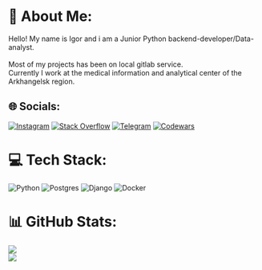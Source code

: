 # 💫 About Me:
Hello! My name is Igor and i am a Junior Python backend-developer/Data-analyst.<br><br> Most of my projects has been on local gitlab service.<br>
Currently I work at the medical information and analytical center of the Arkhangelsk region.


## 🌐 Socials:
[![Instagram](https://img.shields.io/badge/Instagram-%23E4405F.svg?logo=Instagram&logoColor=white)](https://instagram.com/uwagadude) [![Stack Overflow](https://img.shields.io/badge/-Stackoverflow-FE7A16?logo=stack-overflow&logoColor=white)](https://ru.stackoverflow.com/users/535591/uwagadude) [![Telegram](https://img.shields.io/badge/-Telegram-blue?logo=telegram&logoColor=white)](https://t.me/uwagadude)
[![Codewars](https://img.shields.io/badge/codewars-%23FF8C00.svg?logo=codewars&logoColor=white)](https://www.codewars.com/users/uwagaDUDE)

# 💻 Tech Stack:
![Python](https://img.shields.io/badge/python-3670A0?style=for-the-badge&logo=python&logoColor=ffdd54) ![Postgres](https://img.shields.io/badge/postgres-%23316192.svg?style=for-the-badge&logo=postgresql&logoColor=white) ![Django](https://img.shields.io/badge/django-%23092E20.svg?style=for-the-badge&logo=django&logoColor=white) ![Docker](https://img.shields.io/badge/docker-%230db7ed.svg?style=for-the-badge&logo=docker&logoColor=white)
# 📊 GitHub Stats:
![](https://github-readme-stats.vercel.app/api?username=uwagadude&theme=dark&hide_border=false&include_all_commits=false&count_private=false)<br/>
![](https://github-readme-stats.vercel.app/api/top-langs/?username=uwagadude&theme=dark&hide_border=false&include_all_commits=false&count_private=false&layout=compact)
